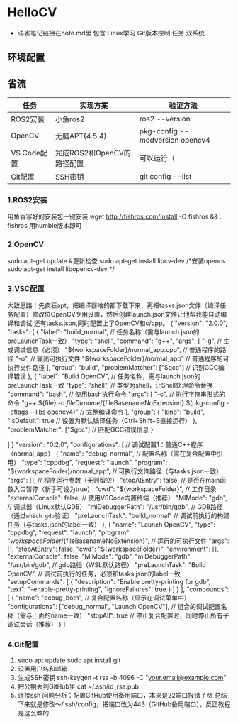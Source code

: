 # HelloCV
* 语雀笔记链接在note.md里 包含
    Linux学习
    Git版本控制
    任务
    双系统
## 环境配置
## 省流
| 任务         | 实现方案                          | 验证方法                     |
|---------------|---------------------------------|------------------------------|
| ROS2安装      | 小鱼ros2                         | ros2 --version            |
| OpenCV        | 无脑APT(4.5.4)                   | pkg-config --modversion opencv4 |
| VS Code配置   | 完成ROS2和OpenCV的路径配置        | 可以运行（                     |
| Git配置       | SSH密钥                          | git config --list         |

### 1.ROS2安装
用鱼香写好的安装包一键安装
wget http://fishros.com/install -O fishros && . fishros
用humble版本即可
### 2.OpenCV
sudo apt-get update    #更新检查
sudo apt-get install libcv-dev   /*安装opencv
sudo apt-get install libopencv-dev    */
### 3.VSC配置
大致思路：先疯狂apt，把编译器啥的都下载下来，再把tasks.json文件（编译任务配置）修改位OpenCV专用设置，然后创建launch.json文件让他帮我能自动编译和调试  还有tasks.json,同时配置上了OpenCV和c/cpp。
{
  "version": "2.0.0",
  "tasks": [
    {
      "label": "build_normal",  // 任务名称（需与launch.json的preLaunchTask一致）
      "type": "shell",
      "command": "g++",
      "args": [
          "-g",                  // 生成调试信息（必须）
          "${workspaceFolder}/normal_app.cpp",  // 普通程序的路径
          "-o",                  // 输出可执行文件
          "${workspaceFolder}/normal_app"       // 普通程序的可执行文件路径
      ],
      "group": "build",
      "problemMatcher": ["$gcc"]  // 识别GCC编译错误
  },
    {
      "label": "Build OpenCV",  // 任务名称，需与launch.json的preLaunchTask一致
      "type": "shell",          // 类型为shell，让Shell处理命令替换
      "command": "bash",        // 使用bash执行命令
      "args": [
        "-c",                   // 执行字符串形式的命令
        "g++ ${file} -o ${fileDirname}/${fileBasenameNoExtension} $(pkg-config --cflags --libs opencv4)"  // 完整编译命令
      ],
      "group": {
        "kind": "build",
        "isDefault": true       // 设置为默认编译任务（Ctrl+Shift+B直接运行）
      },
      "problemMatcher": ["$gcc"]  // 匹配GCC错误信息
    }
    
  ]
}
 "version": "0.2.0",
  "configurations": [
      // 调试配置1：普通C++程序（normal_app）
      {
          "name": "debug_normal",  // 配置名称（需在复合配置中引用）
          "type": "cppdbg",
          "request": "launch",
          "program": "${workspaceFolder}/normal_app",  // 可执行文件路径（与tasks.json一致）
          "args": [],             // 程序运行参数（无则留空）
          "stopAtEntry": false,   // 是否在main函数入口暂停（新手可设为true）
          "cwd": "${workspaceFolder}",  // 工作目录
          "externalConsole": false,      // 使用VSCode内置终端（推荐）
          "MIMode": "gdb",               // 调试器（Linux默认GDB）
          "miDebuggerPath": "/usr/bin/gdb",  // GDB路径（通过`which gdb`验证）
          "preLaunchTask": "build_normal"   // 调试前执行的构建任务（与tasks.json的label一致）
      },
    {
      "name": "Launch OpenCV",
      "type": "cppdbg",
      "request": "launch",
      "program": "${workspaceFolder}/${fileBasenameNoExtension}", // 运行的可执行文件
      "args": [],
      "stopAtEntry": false,
      "cwd": "${workspaceFolder}",
      "environment": [],
      "externalConsole": false,
      "MIMode": "gdb",
      "miDebuggerPath": "/usr/bin/gdb",  // gdb路径（WSL默认路径）
      "preLaunchTask": "Build OpenCV",   // 调试前执行的任务，必须和tasks.json的label一致
      "setupCommands": [
        {
          "description": "Enable pretty-printing for gdb",
          "text": "-enable-pretty-printing",
          "ignoreFailures": true
        }
      ]
    }
  ],
  "compounds": [
    {
        "name": "debug_both",  // 复合配置名称（显示在调试菜单中）
        "configurations": ["debug_normal", "Launch OpenCV"],  // 组合的调试配置名称（需与上面的name一致）
        "stopAll": true        // 停止复合配置时，同时停止所有子调试会话（推荐）
    }
]

### 4.Git配置
1. sudo apt update
sudo apt install git
2. 设置用户名和邮箱
3. 生成SSH密钥
ssh-keygen -t rsa -b 4096 -C "your.email@example.com"
4. 把公钥丢到GitHub里
cat ~/.ssh/id_rsa.pub
5. 连接ssh
问题分析：配置GitHub使用备用端口，本来是22端口报错了😰
总结下来就是修改～/.ssh/config，把端口改为443（GitHub备用端口），反正教程是这么教的